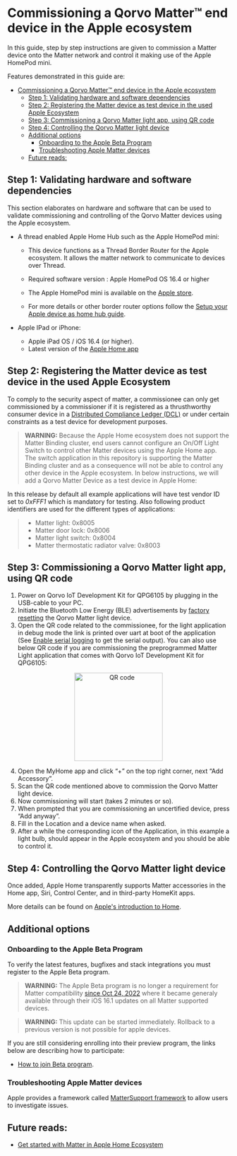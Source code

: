# Commissioning a Qorvo Matter&trade; end device in the Apple ecosystem

In this guide, step by step instructions are given to commission a Matter device onto the Matter network and control it making use of the Apple HomePod mini.

Features demonstrated in this guide are:
- [Commissioning a Qorvo Matter™ end device in the Apple ecosystem](#commissioning-a-qorvo-matter-end-device-in-the-apple-ecosystem)
  - [Step 1: Validating hardware and software dependencies](#step-1-validating-hardware-and-software-dependencies)
  - [Step 2: Registering the Matter device as test device in the used Apple Ecosystem](#step-2-registering-the-matter-device-as-test-device-in-the-used-apple-ecosystem)
  - [Step 3: Commissioning a Qorvo Matter light app, using QR code](#step-3-commissioning-a-qorvo-matter-light-app-using-qr-code)
  - [Step 4: Controlling the Qorvo Matter light device](#step-4-controlling-the-qorvo-matter-light-device)
  - [Additional options](#additional-options)
    - [Onboarding to the Apple Beta Program](#onboarding-to-the-apple-beta-program)
    - [Troubleshooting Apple Matter devices](#troubleshooting-apple-matter-devices)
  - [Future reads:](#future-reads)

## Step 1: Validating hardware and software dependencies
This section elaborates on hardware and software that can be used to validate commissioning and controlling of the Qorvo Matter devices using the Apple ecosystem.
- A thread enabled Apple Home Hub such as the Apple HomePod mini:
  - This device functions as a Thread Border Router for the Apple ecosystem. It allows the matter network to communicate to devices over Thread.
  - Required software version : Apple HomePod OS 16.4 or higher

  - The Apple HomePod mini is available on the [Apple store](https://www.apple.com/shop/buy-homepod/homepod-mini).
  - For more details or other border router options follow the [Setup your Apple device as home hub guide](https://support.apple.com/HT207057).

- Apple IPad or iPhone:
  - Apple iPad OS / iOS 16.4 (or higher).
  - Latest version of the [Apple Home app](https://apps.apple.com/us/app/home/id1110145103)

## Step 2: Registering the Matter device as test device in the used Apple Ecosystem
To comply to the security aspect of matter, a commissionee can only get commissioned by a commissioner if it is registered as a thrusthworthy consumer device in a [Distributed Compliance Ledger (DCL)](https://csa-iot.org/certification/distributed-compliance-ledger/) or under certain constraints as a test device for development purposes.

> **WARNING:** Because the Apple Home ecosystem does not support the Matter Binding cluster, end users cannot configure an On/Off Light Switch to control other Matter devices using the Apple Home app. The switch application in this repository is supporting the Matter Binding cluster and as a consequence will not be able to control any other device in the Apple ecosystem.
In below instructions, we will add a Qorvo Matter Device as a test device in Apple Home:

In this release by default all example applications will have test vendor ID set to _0xFFF1_ which is mandatory for testing. Also following product identifiers are used for the different types of applications:
>
> * Matter light: 0x8005
> * Matter door lock: 0x8006
> * Matter light switch: 0x8004
> * Matter thermostatic radiator valve: 0x8003

## Step 3: Commissioning a Qorvo Matter light app, using QR code
1. Power on Qorvo IoT Development Kit for QPG6105 by plugging in the USB-cable to your PC.
2. Initiate the Bluetooth Low Energy (BLE) advertisements by [factory resetting](../../Applications/Matter/light/README.md#factory-reset) the Qorvo Matter light device.
3. Open the QR code related to the commissionee, for the light application in debug mode the link is printed over uart at boot of the application (See [Enable serial logging](../../README.md#enable-serial-logging) to get the serial output). You can also use below QR code if you are commissioning the preprogrammed Matter Light application that comes with Qorvo IoT Development Kit for QPG6105:
   
<div align="center">
  <img src="Images/qrcode.png" alt="QR code" width=200>
</div>

4. Open the MyHome app and click “+” on the top right corner, next “Add Accessory”.
5. Scan the QR code mentioned above to commission the Qorvo Matter light device.
6. Now commissioning will start (takes 2 minutes or so).
7. When prompted that you are commissioning an uncertified device, press “Add anyway”.
8. Fill in the Location and a device name when asked.
9. After a while the corresponding icon of the Application, in this example a light bulb, should appear in the Apple ecosystem and you should be able to control it.

## Step 4: Controlling the Qorvo Matter light device
Once added, Apple Home transparently supports Matter accessories in the Home app, Siri, Control Center, and in third-party HomeKit apps.

More details can be found on [Apple's introduction to Home](https://support.apple.com/guide/iphone/intro-to-home-iph22d98bbca/ios).

## Additional options
### Onboarding to the Apple Beta Program

To verify the latest features, bugfixes and stack integrations you must register to the Apple Beta program.

> **WARNING:** The Apple Beta program is no longer a requirement for Matter compatibility [since Oct 24, 2022](https://developer.apple.com/apple-home/matter/) where it became generaly available through their iOS 16.1 updates on all Matter supported devices.

> **WARNING:** This update can be started immediately. Rollback to a previous version is not possible for apple devices.

If you are still considering enrolling into their preview program, the links below are describing how to participate:
- [How to join Beta program](https://beta.apple.com/sp/betaprogram).

### Troubleshooting Apple Matter devices

Apple provides a framework called [MatterSupport framework](https://developer.apple.com/documentation/mattersupport) to allow users to investigate issues.

## Future reads:
* [Get started with Matter in Apple Home Ecosystem](https://developer.apple.com/apple-home/matter/)
